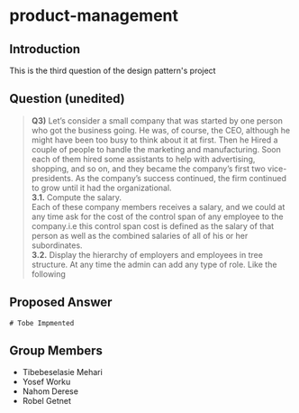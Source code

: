 # product-management
## Introduction
This is the third question of the design pattern's project

## Question (unedited)
>**Q3)** Let’s consider a small company that was started by one person who got the business
going. He was, of course, the CEO, although he might have been too busy to think about it at
first. Then he Hired a couple of people to handle the marketing and manufacturing. Soon
each of them hired some assistants to help with advertising, shopping, and so on, and they
became the company’s first two vice-presidents. As the company’s success continued, the
firm continued to grow until it had the organizational.<br/>
**3.1.** Compute the salary.<br/>
Each of these company members receives a salary, and we could at any time ask for the
cost of the control span of any employee to the company.i.e this control span cost is defined
as the salary of that person as well as the combined salaries of all of his or her subordinates.<br/>
**3.2.** Display the hierarchy of employers and employees in tree structure. At any time
the admin can add any type of role. Like the following

## Proposed Answer
    # Tobe Impmented

## Group Members
* Tibebeselasie Mehari
* Yosef Worku
* Nahom Derese
* Robel Getnet
